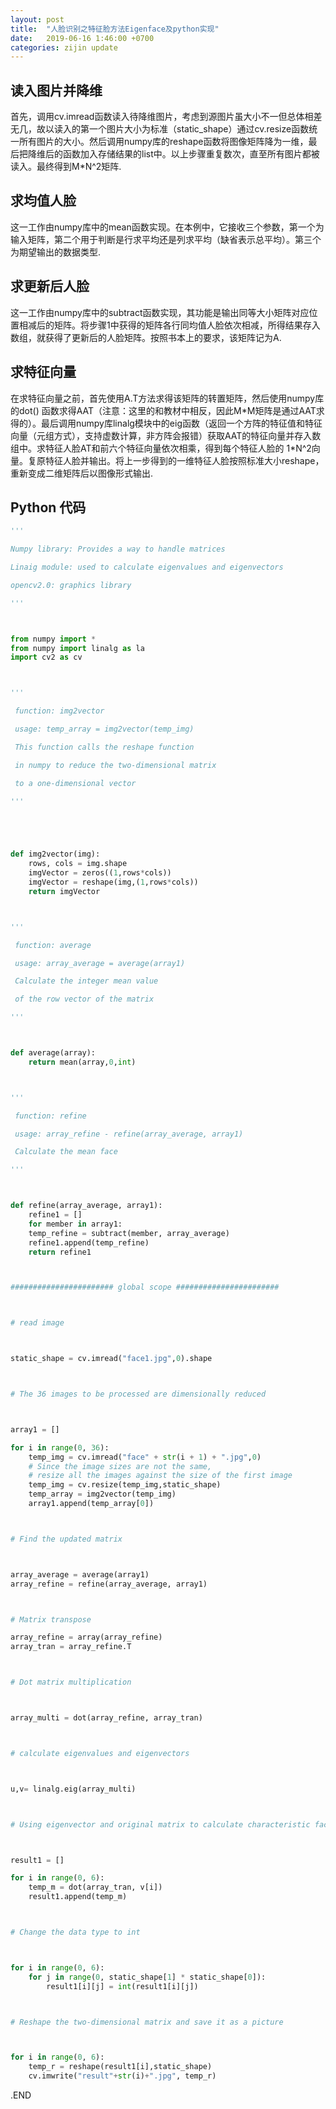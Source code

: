 ```yaml
---
layout: post
title:  "人脸识别之特征脸方法Eigenface及python实现"
date:   2019-06-16 1:46:00 +0700
categories: zijin update
---
```


## 读入图片并降维
首先，调用cv.imread函数读入待降维图片，考虑到源图片虽大小不一但总体相差无几，故以读入的第一个图片大小为标准（static_shape）通过cv.resize函数统一所有图片的大小。然后调用numpy库的reshape函数将图像矩阵降为一维，最后把降维后的函数加入存储结果的list中。以上步骤重复数次，直至所有图片都被读入。最终得到M\*N^2矩阵.

## 求均值人脸
这一工作由numpy库中的mean函数实现。在本例中，它接收三个参数，第一个为输入矩阵，第二个用于判断是行求平均还是列求平均（缺省表示总平均）。第三个为期望输出的数据类型.

## 求更新后人脸
这一工作由numpy库中的subtract函数实现，其功能是输出同等大小矩阵对应位置相减后的矩阵。将步骤1中获得的矩阵各行同均值人脸依次相减，所得结果存入数组，就获得了更新后的人脸矩阵。按照书本上的要求，该矩阵记为A.

## 求特征向量
在求特征向量之前，首先使用A.T方法求得该矩阵的转置矩阵，然后使用numpy库的dot() 函数求得AAT（注意：这里的和教材中相反，因此M*M矩阵是通过AAT求得的）。最后调用numpy库linalg模块中的eig函数（返回一个方阵的特征值和特征向量（元组方式），支持虚数计算，非方阵会报错）获取AAT的特征向量并存入数组中。求特征人脸AT和前六个特征向量依次相乘，得到每个特征人脸的 1\*N^2向量。复原特征人脸并输出。将上一步得到的一维特征人脸按照标准大小reshape，重新变成二维矩阵后以图像形式输出.

## Python 代码

```python
'''

Numpy library: Provides a way to handle matrices

Linaig module: used to calculate eigenvalues and eigenvectors

opencv2.0: graphics library

'''



from numpy import *
from numpy import linalg as la
import cv2 as cv



'''

 function: img2vector

 usage: temp_array = img2vector(temp_img)

 This function calls the reshape function 

 in numpy to reduce the two-dimensional matrix

 to a one-dimensional vector

'''





def img2vector(img):
    rows, cols = img.shape
    imgVector = zeros((1,rows*cols)) 
    imgVector = reshape(img,(1,rows*cols))
    return imgVector



'''

 function: average

 usage: array_average = average(array1)

 Calculate the integer mean value 

 of the row vector of the matrix

'''



def average(array):
    return mean(array,0,int)



'''

 function: refine

 usage: array_refine - refine(array_average, array1)

 Calculate the mean face

'''



def refine(array_average, array1):
    refine1 = []
    for member in array1:
    temp_refine = subtract(member, array_average)
    refine1.append(temp_refine)
    return refine1



####################### global scope #######################



# read image



static_shape = cv.imread("face1.jpg",0).shape



# The 36 images to be processed are dimensionally reduced



array1 = []

for i in range(0, 36):
    temp_img = cv.imread("face" + str(i + 1) + ".jpg",0) 
    # Since the image sizes are not the same, 
    # resize all the images against the size of the first image
    temp_img = cv.resize(temp_img,static_shape)
    temp_array = img2vector(temp_img)
    array1.append(temp_array[0])



# Find the updated matrix



array_average = average(array1)
array_refine = refine(array_average, array1)



# Matrix transpose

array_refine = array(array_refine)
array_tran = array_refine.T



# Dot matrix multiplication



array_multi = dot(array_refine, array_tran)



# calculate eigenvalues and eigenvectors



u,v= linalg.eig(array_multi)



# Using eigenvector and original matrix to calculate characteristic face



result1 = []

for i in range(0, 6):
    temp_m = dot(array_tran, v[i])
    result1.append(temp_m)



# Change the data type to int



for i in range(0, 6):
    for j in range(0, static_shape[1] * static_shape[0]):
        result1[i][j] = int(result1[i][j])



# Reshape the two-dimensional matrix and save it as a picture



for i in range(0, 6):
    temp_r = reshape(result1[i],static_shape)
    cv.imwrite("result"+str(i)+".jpg", temp_r)


```

.END